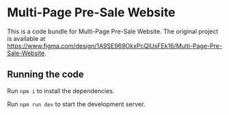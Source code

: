 
  # Multi-Page Pre-Sale Website

  This is a code bundle for Multi-Page Pre-Sale Website. The original project is available at https://www.figma.com/design/1A9SE969OkxPcQlUsFEk16/Multi-Page-Pre-Sale-Website.

  ## Running the code

  Run `npm i` to install the dependencies.

  Run `npm run dev` to start the development server.
  
